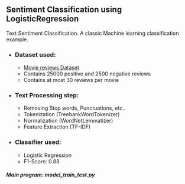 ## Sentiment Classification using LogisticRegression
Text Sentiment Classification. A classic Machine learning classification example.
- ### Dataset used:
  - [Movie reviews Dataset](http://ai.stanford.edu/~amaas/data/sentiment)
  - Contains 25000 positive and 2500 negative reviews
  - Contains at most 30 reviews per movie
- ### Text Processing step:
  - Removing Stop words, Punctuations, etc..
  - Tokenization (TreebankWordTokenizer)
  - Normalization (WordNetLemmatizer)
  - Feature Extraction (TF-IDF)
- ### Classifier used:
  - Logistic Regression
  - F1-Score: 0.88
 
##### Main program: model_train_test.py
